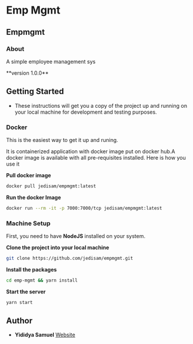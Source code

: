 # Emp Mgmt
## Empmgmt


### About
<p>A simple employee management sys</p>
**version 1.0.0**


## Getting Started
- These instructions will get you a copy of the project up and running on your local machine for development and testing purposes.


### <b>Docker</b>
  
  This is the easiest way to get it up and runing.

  It is containerized application with docker image put on docker hub.A docker image is available with all pre-requisites installed. Here is how you use it

<b>Pull docker image</b>

 ```bash
docker pull jedisam/empmgmt:latest
```
<b>Run the docker Image</b>
 ```bash
docker run --rm -it -p 7000:7000/tcp jedisam/empmgmt:latest
```

### <b>Machine Setup</b>
  First, you need to have <b>NodeJS</b> installed on your system.
  
  <b>Clone the project into your local machine </b>

 ```bash
git clone https://github.com/jedisam/empmgmt.git
```

  <b>Install the packages</b>

 ```bash
 cd emp-mgmt && yarn install
```

  <b>Start the server</b>

 ```bash
yarn start
```

## Author

- **Yididya Samuel** [Website](https://jedisam.github.io/)





